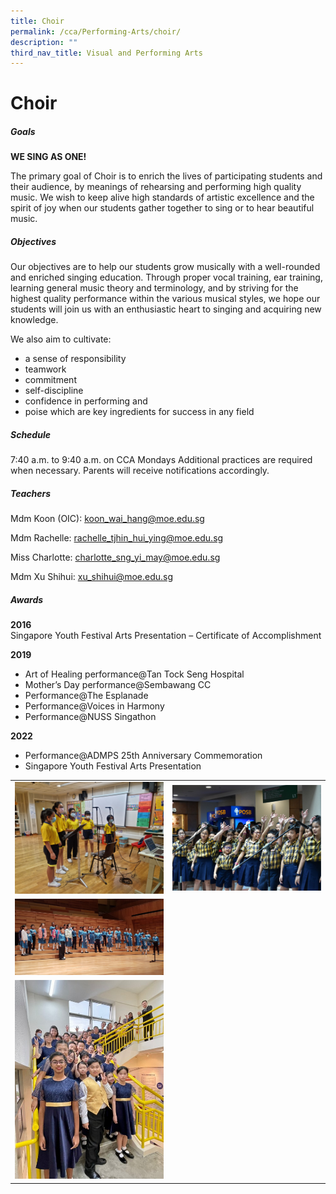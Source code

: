 ```yaml
---
title: Choir
permalink: /cca/Performing-Arts/choir/
description: ""
third_nav_title: Visual and Performing Arts
---
```

# Choir

##### Goals

**WE SING AS ONE!**

The primary goal of Choir is to enrich the 
lives of participating students and their
audience, by meanings of rehearsing and 
performing high quality music. We wish to 
keep alive high standards of artistic 
excellence and the spirit of joy when our 
students gather together to sing or to hear 
beautiful music. 

##### Objectives

Our objectives are to help our students grow musically with a well-rounded and enriched singing education. Through proper vocal training, ear training, learning general music theory and terminology, and by striving for the highest quality performance within the various musical styles, we hope our students will join us with an enthusiastic heart to singing and acquiring new knowledge.

We also aim to cultivate:
* a sense of responsibility
* teamwork
* commitment
* self-discipline
* confidence in performing and 
* poise 
which are key ingredients for success in 
any field

##### Schedule

7:40 a.m. to 9:40 a.m. on CCA Mondays
Additional practices are required when 
necessary. Parents will 
receive notifications accordingly.


##### Teachers

Mdm Koon (OIC): koon_wai_hang@moe.edu.sg

Mdm Rachelle: rachelle_tjhin_hui_ying@moe.edu.sg

Miss Charlotte: charlotte_sng_yi_may@moe.edu.sg

Mdm Xu Shihui: xu_shihui@moe.edu.sg


##### Awards

**2016**  
Singapore Youth Festival Arts Presentation – Certificate of Accomplishment

**2019** 
* Art of Healing performance@Tan Tock Seng Hospital
* Mother’s Day performance@Sembawang CC
* Performance@The Esplanade
* Performance@Voices in Harmony
* Performance@NUSS Singathon

**2022** 
* Performance@ADMPS 25th Anniversary Commemoration
* Singapore Youth Festival Arts Presentation


|  |  | 
| -------- | -------- |
|![](/images/CCA/choir3.jpg)   | ![](/images/CCA/choir4.jpg)     |
|  ![](/images/CCA/choir2.jpg) |
|  ![](/images/CCA/choir1.jpg) |
